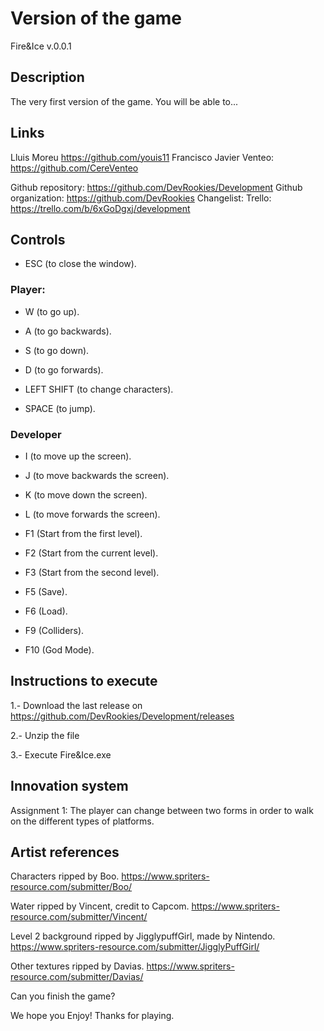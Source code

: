 # Version of the game

Fire&Ice v.0.0.1

## Description

The very first version of the game. You will be able to...

## Links

Lluis Moreu https://github.com/youis11 
Francisco Javier Venteo: https://github.com/CereVenteo 

Github repository: https://github.com/DevRookies/Development
Github organization: https://github.com/DevRookies
Changelist: 
Trello: https://trello.com/b/6xGoDgxj/development

## Controls

- ESC (to close the window).

### Player: 

- W (to go up).
- A (to go backwards).
- S (to go down).
- D (to go forwards).

- LEFT SHIFT (to change characters).

- SPACE (to jump).


### Developer

- I (to move up the screen).
- J (to move backwards the screen).
- K (to move down the screen).
- L (to move forwards the screen).

- F1 (Start from the first level).
- F2 (Start from the current level).
- F3 (Start from the second level).
- F5 (Save).
- F6 (Load).
- F9 (Colliders).
- F10 (God Mode).

## Instructions to execute

1.- Download the last release on https://github.com/DevRookies/Development/releases

2.- Unzip the file

3.- Execute Fire&Ice.exe

## Innovation system

Assignment 1: The player can change between two forms in order to walk on the different types of platforms.

## Artist references

Characters ripped by Boo. https://www.spriters-resource.com/submitter/Boo/

Water ripped by Vincent, credit to Capcom. https://www.spriters-resource.com/submitter/Vincent/

Level 2 background ripped by JigglypuffGirl, made by Nintendo. https://www.spriters-resource.com/submitter/JigglyPuffGirl/

Other textures ripped by Davias. https://www.spriters-resource.com/submitter/Davias/



Can you finish the game?

We hope you Enjoy! Thanks for playing.